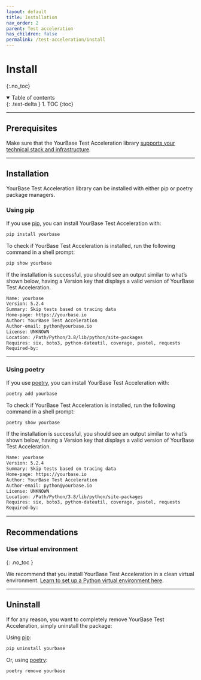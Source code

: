 ```yaml
---
layout: default
title: Installation
nav_order: 2
parent: Test acceleration
has_children: false
permalink: /test-acceleration/install
---
```


# Install
{:.no_toc}

<details open markdown="block">
  <summary>
    Table of contents
  </summary>
  {: .text-delta }
1. TOC
{:toc}
</details>

---

## Prerequisites
Make sure that the YourBase Test Acceleration library [supports your technical stack and infrastructure](system-requirements.md).

---

## Installation

YourBase Test Acceleration library can be installed with either pip or poetry package managers.


### Using pip
If you use [pip](https://pip.pypa.io/en/stable/), you can install YourBase Test Acceleration with:

```sh
pip install yourbase
```

To check if YourBase Test Acceleration is installed, run the following command in a shell prompt:

```sh
pip show yourbase
```

If the installation is successful, you should see an output similar to what’s shown below, having a Version key that displays a valid version of YourBase Test Acceleration.
 
```sh
Name: yourbase
Version: 5.2.4
Summary: Skip tests based on tracing data
Home-page: https://yourbase.io
Author: YourBase Test Acceleration
Author-email: python@yourbase.io
License: UNKNOWN
Location: /Path/Python/3.8/lib/python/site-packages
Requires: six, boto3, python-dateutil, coverage, pastel, requests
Required-by:
```

---

### Using poetry
If you use [poetry](https://python-poetry.org/docs/), you can install YourBase Test Acceleration with:

```sh
poetry add yourbase
```

To check if YourBase Test Acceleration is installed, run the following command in a shell prompt:

```sh
poetry show yourbase
```

If the installation is successful, you should see an output similar to what’s shown below, having a Version key that displays a valid version of YourBase Test Acceleration.

```sh
Name: yourbase
Version: 5.2.4
Summary: Skip tests based on tracing data
Home-page: https://yourbase.io
Author: YourBase Test Acceleration
Author-email: python@yourbase.io
License: UNKNOWN
Location: /Path/Python/3.8/lib/python/site-packages
Requires: six, boto3, python-dateutil, coverage, pastel, requests
Required-by:
```

---

## Recommendations

### Use virtual environment
{: .no_toc }

We recommend that you install YourBase Test Acceleration in a clean virtual environment. [Learn to set up a Python virtual environment here](https://docs.python.org/3/tutorial/venv.html).

---

## Uninstall
If for any reason, you want to completely remove YourBase Test Acceleration, simply uninstall the package:

Using [pip](https://pip.pypa.io/en/stable/): 

```sh
pip uninstall yourbase
```

Or, using [poetry](https://python-poetry.org/docs/):

```sh
poetry remove yourbase
```




